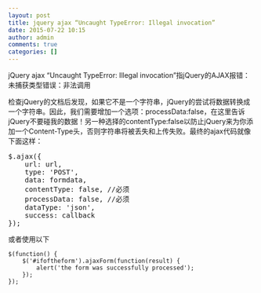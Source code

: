 ```yaml
---
layout: post
title: jquery ajax “Uncaught TypeError: Illegal invocation”
date: 2015-07-22 10:15
author: admin
comments: true
categories: []
---
```

jQuery ajax “Uncaught TypeError: Illegal invocation”指jQuery的AJAX报错：未捕获类型错误：非法调用

检查jQuery的文档后发现，如果它不是一个字符串，jQuery的尝试将数据转换成一个字符串。因此，我们需要增加一个选项：processData:false，在这里告诉jQuery不要碰我的数据！另一种选择的contentType:false以防止jQuery来为你添加一个Content-Type头，否则字符串将被丢失和上传失败。最终的ajax代码就像下面这样：
<pre class="prettyprint lang-js"><span class="pln">$</span><span class="pun">.</span><span class="pln">ajax</span><span class="pun">({</span><span class="pln">
    url</span><span class="pun">:</span><span class="pln"> url</span><span class="pun">,</span><span class="pln">
    type</span><span class="pun">:</span> <span class="str">'POST'</span><span class="pun">,</span><span class="pln">
    data</span><span class="pun">:</span><span class="pln"> formdata</span><span class="pun">,</span><span class="pln">
    contentType</span><span class="pun">:</span> <span class="kwd">false</span><span class="pun">,</span> <span class="com">//必须</span><span class="pln">
    processData</span><span class="pun">:</span> <span class="kwd">false</span><span class="pun">,</span> <span class="com">//必须</span><span class="pln">
    dataType</span><span class="pun">:</span> <span class="str">'json'</span><span class="pun">,</span><span class="pln">
    success</span><span class="pun">:</span><span class="pln"> callback
</span><span class="pun">});</span></pre>
或者使用以下
<pre><code>$(function() {
    $('#ifoftheform').ajaxForm(function(result) {
        alert('the form was successfully processed');
    });
});
</code></pre>
&nbsp;
